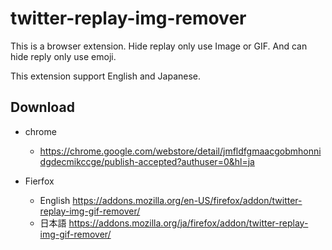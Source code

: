 # twitter-replay-img-remover
This is a browser extension. Hide replay only use Image or GIF. And can hide reply only use emoji.

This extension support English and Japanese.

## Download
- chrome
  - https://chrome.google.com/webstore/detail/jmfldfgmaacgobmhonnidgdecmikccge/publish-accepted?authuser=0&hl=ja
  
- Fierfox
  - English https://addons.mozilla.org/en-US/firefox/addon/twitter-replay-img-gif-remover/
  - 日本語 https://addons.mozilla.org/ja/firefox/addon/twitter-replay-img-gif-remover/

